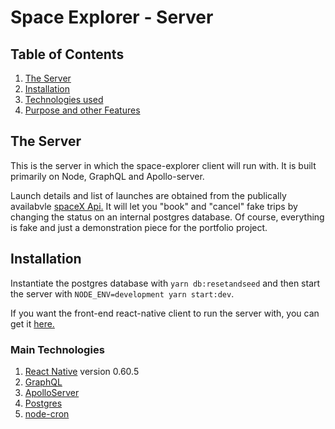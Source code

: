 # Space Explorer - Server

## Table of Contents
1. [The Server](#the-server)
2. [Installation](#installation)
3. [Technologies used](#technologies-used)
4. [Purpose and other Features](#purpose-and-other-features)

## The Server
This is the server in which the space-explorer client will run with. It is built primarily on Node, GraphQL and Apollo-server.

Launch details and list of launches are obtained from the publically availabvle [spaceX Api.](https://github.com/r-spacex/SpaceX-API) It will let you "book" and "cancel" fake trips by changing the status on an internal postgres database. Of course, everything is fake and just a demonstration piece for the portfolio project.

## Installation

Instantiate the postgres database with `yarn db:resetandseed` and then start the server with `NODE_ENV=development yarn start:dev`.

If you want the front-end react-native client to run the server with, you can get it [here.](https://github.com/JunCLi/space-explorer-client)

### Main Technologies
1. [React Native](https://facebook.github.io/react-native/) version 0.60.5
2. [GraphQL](https://graphql.org/)
3. [ApolloServer](https://www.apollographql.com/)
4. [Postgres](https://www.postgresql.org/)
5. [node-cron](https://www.npmjs.com/package/node-cron)

